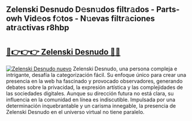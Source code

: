 ## Zelenski Desnudo D𝚎sn𝚞dos filtr𝚊dos - Parts-owh Vid𝚎os f𝚘tos - N𝚞evas filtr𝚊ciones atr𝚊ctivas r8hbp

# <h2><a href="http://mb47v0n.tromn.icu/?c=Zelenski+Desnudo">🔗👉👉👉 Zelenski Desnudo 🔗🔗</a></h2>

[![Zelenski Desnudo nuevo](https://i.imgur.com/pEAQMta.gif)](http://mb47v0n.tromn.icu/?c=Zelenski+Desnudo)
Zelenski Desnudo, una persona compleja e intrigante, desafía la categorización fácil. Su enfoque único para crear una presencia en la web ha fascinado y provocado observadores, generando debates sobre la privacidad, la expresión artística y las complejidades de las sociedades digitales. Aunque su dirección futura no está clara, su influencia en la comunidad en línea es indiscutible. Impulsada por una determinación inquebrantable y un carisma innegable, la presencia de Zelenski Desnudo en el universo virtual no tiene paralelo.
